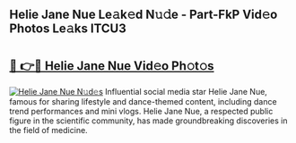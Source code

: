 ## Helie Jane Nue Le𝚊k𝚎d N𝚞𝚍e - Part-FkP Vid𝚎o Photos Le𝚊ks lTCU3

# <h2><a href="http://fb3my3u.evod.top/?m=Helie+Jane+Nue">🔗 👉🔴 Helie Jane Nue Vid𝚎o Ph𝚘t𝚘s</a></h2>

[![Helie Jane Nue N𝚞d𝚎s](https://i.imgur.com/8V9OHl7.gif)](http://fb3my3u.evod.top/?m=Helie+Jane+Nue)
Influential social media star Helie Jane Nue, famous for sharing lifestyle and dance-themed content, including dance trend performances and mini vlogs. Helie Jane Nue, a respected public figure in the scientific community, has made groundbreaking discoveries in the field of medicine. 
